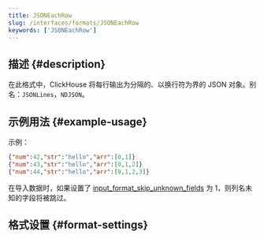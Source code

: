 ```yaml
---
title: JSONEachRow
slug: /interfaces/formats/JSONEachRow
keywords: ['JSONEachRow']
---
```


## 描述 {#description}

在此格式中，ClickHouse 将每行输出为分隔的、以换行符为界的 JSON 对象。别名：`JSONLines`，`NDJSON`。

## 示例用法 {#example-usage}

示例：

```json
{"num":42,"str":"hello","arr":[0,1]}
{"num":43,"str":"hello","arr":[0,1,2]}
{"num":44,"str":"hello","arr":[0,1,2,3]}
```

在导入数据时，如果设置了 [input_format_skip_unknown_fields](/operations/settings/settings-formats.md/#input_format_skip_unknown_fields) 为 1，则列名未知的字段将被跳过。

## 格式设置 {#format-settings}
